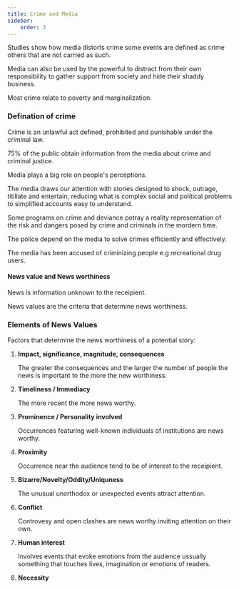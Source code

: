 ```yaml
---
title: Crime and Media
sidebar:
    order: 3
---
```


Studies show how media distorts crime some events are defined as crime others 
that are not carried as such.

Media can also be used by the powerful to distract from their own responsibility
to gather support from society and hide their shaddy business.

Most crime relate to poverty and marginalization.

### Defination of crime

Crime is an unlawful act defined, prohibited and punishable under the criminal
law.

75% of the public obtain information from the media about crime and criminal
justice.

Media plays a big role on people's perceptions.

The media draws our attention with stories designed to shock, outrage, titillate
and entertain, reducing what is complex social and political problems to simplified
accounts easy to understand.

Some programs on crime and deviance potray a reality representation of the risk
and dangers posed by crime and criminals in the mordern time.

The police depend on the media to solve crimes efficiently and effectively.

The media has been accused of criminizing people e.g recreational drug users.

#### News value and News worthiness

News is information unknown to the receipient.

News values are the criteria that determine news worthiness.

### Elements of News Values

Factors that determine the news worthiness of a potential story:

1. **Impact, significance, magnitude, consequences**

    The greater the consequences and the larger the number of people the news is
    important to the more the new worthiness.

2. **Timeliness / Immediacy**

    The more recent the more news worthy.

3. **Prominence / Personality involved**

    Occurrences featuring well-known individuals of institutions are news worthy.

4. **Proximity**

    Occurrence near the audience tend to be of interest to the receipient.

5. **Bizarre/Novelty/Oddity/Uniquness**

    The unusual unorthodox or unexpected events attract attention.

6. **Conflict**

    Controvesy and open clashes are news worthy inviting attention on their own.

7. **Human interest**

    Involves events that evoke emotions from the audience ussually something
    that touches lives, imagination or emotions of readers.

8. **Necessity**

